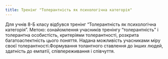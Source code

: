 ```yaml
---
title: Тренінг "Толерантність як психологічна категорія"
---
```


Для учнів 8-Б класу відбувся тренінг “Толерантність як психологічна категорія”. Метою: ознайомлення учасників тренінгу “толерантність” і толерантна особистість, критеріями толерантності, розкрита багатоаспектність цього поняття. Надана можливість учасниками міру своєї толерантності.Формування толантного ставлення до інших людей, здатність до емпатії, співпереживання і співчуття.

<slideshow id="_/72157651227539267" />
